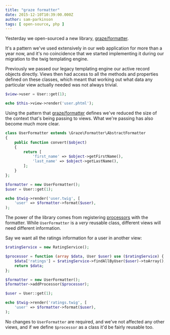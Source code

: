 ```yaml
---
title: "graze formatter"
date: 2015-12-10T10:39:00.000Z
author: sam-parkinson
tags: [ open-source, php ]
---
```


Yesterday we open-sourced a new library, [graze/formatter](https://github.com/graze/formatter).

It's a pattern we've used extensively in our web application for more than a year now, and it's no coincidence that we started implementing it during our migration to the twig templating engine.

Previously we passed our legacy templating engine our active record objects directly. Views then had access to all the methods and properties defined on these classes, which meant that working out what data any particular view actually needed was not always trivial.

```php
$view->user = User::get(1);

echo $this->view->render('user.phtml');
```

Using the pattern that [graze/formatter](https://github.com/graze/formatter) defines we've reduced the size  of the context that's being passing to views. What we're passing has also become much more clear.

```php
class UserFormatter extends \Graze\Formatter\AbstractFormatter
{
    public function convert($object)
    {
        return [
            'first_name' => $object->getFirstName(),
            'last_name' => $object->getLastName(),
        ];
    }
};

$formatter = new UserFormatter();
$user = User::get(1);

echo $twig->render('user.twig', [
    'user' => $formatter->format($user),
);
```

The power of the library comes from registering [processors](https://github.com/graze/formatter/blob/master/docs/01-processors.md) with the formatter. While `UserFormatter` is a _very_ reusable class, different views will need different information.

Say we want all the ratings information for a user in another view:

```php
$ratingService = new RatingService();

$processor = function (array $data, User $user) use ($ratingService) {
    $data['ratings'] = $ratingService->findAllByUser($user)->toArray();
    return $data;
};

$formatter = new UserFormatter();
$formatter->addProcessor($processor);

$user = User::get(1);

echo $twig->render('ratings.twig', [
    'user' => $formatter->format($user),
);
```

No changes to `UserFormatter` are required, and we've not affected any other views, and if we define `$processor` as a class it'd be fairly reusable too.
